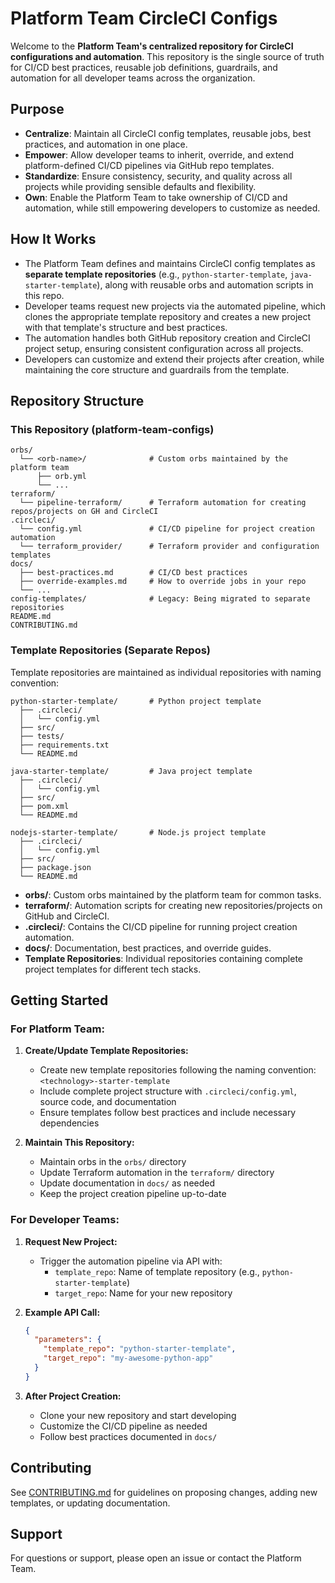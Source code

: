 # Platform Team CircleCI Configs

Welcome to the **Platform Team's centralized repository for CircleCI configurations and automation**. This repository is the single source of truth for CI/CD best practices, reusable job definitions, guardrails, and automation for all developer teams across the organization.

## Purpose
- **Centralize**: Maintain all CircleCI config templates, reusable jobs, best practices, and automation in one place.
- **Empower**: Allow developer teams to inherit, override, and extend platform-defined CI/CD pipelines via GitHub repo templates.
- **Standardize**: Ensure consistency, security, and quality across all projects while providing sensible defaults and flexibility.
- **Own**: Enable the Platform Team to take ownership of CI/CD and automation, while still empowering developers to customize as needed.

## How It Works
- The Platform Team defines and maintains CircleCI config templates as **separate template repositories** (e.g., `python-starter-template`, `java-starter-template`), along with reusable orbs and automation scripts in this repo.
- Developer teams request new projects via the automated pipeline, which clones the appropriate template repository and creates a new project with that template's structure and best practices.
- The automation handles both GitHub repository creation and CircleCI project setup, ensuring consistent configuration across all projects.
- Developers can customize and extend their projects after creation, while maintaining the core structure and guardrails from the template.

## Repository Structure

### This Repository (platform-team-configs)
```
orbs/
  └── <orb-name>/              # Custom orbs maintained by the platform team
      ├── orb.yml
      └── ...
terraform/
  └── pipeline-terraform/      # Terraform automation for creating repos/projects on GH and CircleCI
.circleci/
  └── config.yml               # CI/CD pipeline for project creation automation
  └── terraform_provider/      # Terraform provider and configuration templates
docs/
  ├── best-practices.md        # CI/CD best practices
  ├── override-examples.md     # How to override jobs in your repo
  └── ...
config-templates/              # Legacy: Being migrated to separate repositories
README.md
CONTRIBUTING.md
```

### Template Repositories (Separate Repos)
Template repositories are maintained as individual repositories with naming convention:
```
python-starter-template/       # Python project template
  ├── .circleci/
  │   └── config.yml
  ├── src/
  ├── tests/
  ├── requirements.txt
  └── README.md

java-starter-template/         # Java project template  
  ├── .circleci/
  │   └── config.yml
  ├── src/
  ├── pom.xml
  └── README.md

nodejs-starter-template/       # Node.js project template
  ├── .circleci/
  │   └── config.yml
  ├── src/
  ├── package.json
  └── README.md
```

- **orbs/**: Custom orbs maintained by the platform team for common tasks.
- **terraform/**: Automation scripts for creating new repositories/projects on GitHub and CircleCI.
- **.circleci/**: Contains the CI/CD pipeline for running project creation automation.
- **docs/**: Documentation, best practices, and override guides.
- **Template Repositories**: Individual repositories containing complete project templates for different tech stacks.

## Getting Started

### For Platform Team:
1. **Create/Update Template Repositories:**
   - Create new template repositories following the naming convention: `<technology>-starter-template`
   - Include complete project structure with `.circleci/config.yml`, source code, and documentation
   - Ensure templates follow best practices and include necessary dependencies

2. **Maintain This Repository:**
   - Maintain orbs in the `orbs/` directory
   - Update Terraform automation in the `terraform/` directory  
   - Update documentation in `docs/` as needed
   - Keep the project creation pipeline up-to-date

### For Developer Teams:
1. **Request New Project:**
   - Trigger the automation pipeline via API with:
     - `template_repo`: Name of template repository (e.g., `python-starter-template`)
     - `target_repo`: Name for your new repository
   
2. **Example API Call:**
   ```json
   {
     "parameters": {
       "template_repo": "python-starter-template",
       "target_repo": "my-awesome-python-app"
     }
   }
   ```

3. **After Project Creation:**
   - Clone your new repository and start developing
   - Customize the CI/CD pipeline as needed
   - Follow best practices documented in `docs/`

## Contributing
See [CONTRIBUTING.md](CONTRIBUTING.md) for guidelines on proposing changes, adding new templates, or updating documentation.

## Support
For questions or support, please open an issue or contact the Platform Team.
